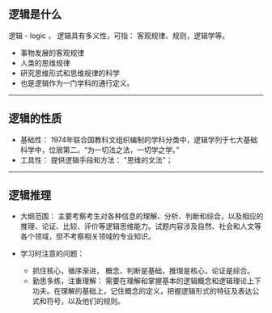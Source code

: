 ## __逻辑是什么__

逻辑 - logic ， 逻辑具有多义性，可指： 客观规律、规则，逻辑学等。

- 事物发展的客观规律
- 人类的思维规律
- 研究思维形式和思维规律的科学
- 也是逻辑作为一门学科的通行定义。

---
## __逻辑的性质__
- 基础性： 1974年联合国教科文组织编制的学科分类中，逻辑学列于七大基础科学中，位居第二。“为一切法之法，一切学之学。”
-  工具性： 提供逻辑手段和方法： "思维的文法"；

---
## __逻辑推理__
- 大纲范围：  主要考察考生对各种信息的理解、分析、判断和综合，以及相应的推理、论证、比较、评价等逻辑思维能力。试题内容涉及自然、社会和人文等各个领域，但不考察相关领域的专业知识。

- 学习时注意的问题：
  * 抓住核心，循序渐进， 概念、判断是基础，推理是核心，论证是综合。
  * 勤思多练，注重理解：  需要在理解和掌握基本的逻辑概念和逻辑理论上下功夫。在理解的基础上，记住概念的定义，把握逻辑形式的特征及表达公式和符号，以及他们的规则。
